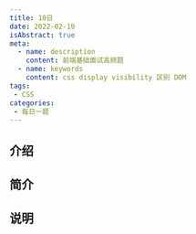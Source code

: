 ```yaml
---
title: 10日
date: 2022-02-10
isAbstract: true
meta:
  - name: description
    content: 前端基础面试高频题
  - name: keywords
    content: css display visibility 区别 DOM
tags:
 - CSS 
categories:
 - 每日一题
---
```



## 介绍

## 简介

## 说明
